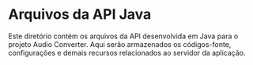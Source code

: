 # Arquivos da API Java

Este diretório contém os arquivos da API desenvolvida em Java para o projeto Audio Converter. Aqui serão armazenados os códigos-fonte, configurações e demais recursos relacionados ao servidor da aplicação.